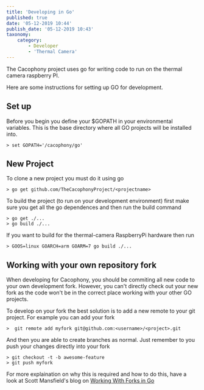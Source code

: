 ```yaml
---
title: 'Developing in Go'
published: true
date: '05-12-2019 10:44'
publish_date: '05-12-2019 10:43'
taxonomy:
    category:
        - Developer
        - 'Thermal Camera'
---
```


The Cacophony project uses go for writing code to run on the thermal camera raspberry PI.  

Here are some instructions for setting up GO for development. 

## Set up
Before you begin you define your $GOPATH in your environmental variables.   This is the base directory where all GO projects will be installed into.   
```console
> set GOPATH='/cacophony/go'
```

## New Project
To clone a new project you must do it using go
```console
> go get github.com/TheCacophonyProject/<projectname>    
```
    
To build the project (to run on your development environment) first make sure you get all the go dependences and then run the build command
```console
> go get ./...
> go build ./...
```
If you want to build for the thermal-camera RaspberryPi hardware then run
```console
> GOOS=linux GOARCH=arm GOARM=7 go build ./...
```
## Working with your own repository fork
When developing for Cacophony, you should be commiting all new code to your own development fork.  However, you can't directly check out your new fork as the code won't be in the correct place working with your other GO projects.  
    
To develop on your fork the best solution is to add a new remote to your git project.   For example you can add your fork
```console
>  git remote add myfork git@github.com:<username>/<project>.git
```
And then you are able to create branches as normal.   Just remember to you push your changes directly into your fork
```console
> git checkout -t -b awesome-feature
> git push myfork
```
For more explaination on why this is required and how to do this, have a look at Scott Mansfield's blog on [Working With Forks in Go](https://blog.sgmansfield.com/2016/06/working-with-forks-in-go/)